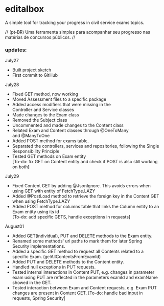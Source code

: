# editalbox
A simple tool for tracking your progress in civil service exams topics.  
  
// (pt-BR) Uma ferramenta simples para acompanhar seu progresso nas matérias de concursos públicos. //

### updates:
July27  
- Built project sketch  
- First commit to GitHub  

July28  
- Fixed GET method, now working  
- Moved Assessment files to a specific package  
- Added access modifiers that were missing in the  
  Controller and Service classes  
- Made changes to the Exam class  
- Removed the Subject class  
- Uncommented and made changes to the Content class  
- Related Exam and Content classes through @OneToMany  
  and @ManyToOne  
- Added POST method for exams table.  
- Separated the controllers, services and repositories,
  following the Single Responsibility Principle  
- Tested GET methods on Exam entity  
  [To-do: fix GET on Content entity and
  check if POST is also still working on both]  

July29  
- Fixed Content GET by adding @JsonIgnore. This avoids
  errors when using GET with entity of FetchType.LAZY  
- Added @PostLoad method to retrieve the foreign key
  in the Content GET when using FetchType.LAZY  
- Added POST method for columns table that links the
  Column entity to an Exam entity using its id  
  [To-do: add specific GETS, handle exceptions in requests]

August01
- Added GET(individual), PUT and DELETE methods to the
Exam entity.  
- Renamed some methods' url paths to mark them for later
Spring Security implementations.
- Added a specific GET method to request all Contents
related to a specific Exam. (gelAllContentsFromExamId)
- Added PUT and DELETE methods to the Content entity.
- Handled null exceptions in PUT requests.
- Tested internal interactions in Content PUT, e.g.
changes in parameter exam using PUT are reflected in 
the parameters examId and examName showed in the GET.
- Tested interaction between Exam and Content requests,
e.g. Exam PUT changes are present in Content GET.
  [To-do: handle bad input in requests, Spring Security]

